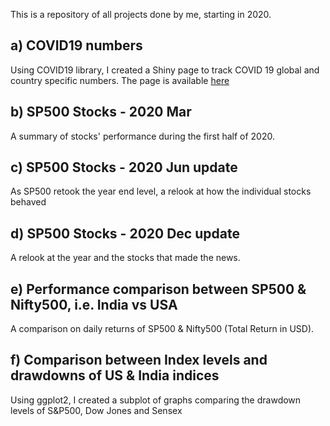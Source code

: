 This is a repository of all projects done by me, starting in 2020. 

## a) COVID19 numbers
Using COVID19 library, I created a Shiny page to track COVID 19 global and country specific numbers. The page is available [here](https://shuklam.shinyapps.io/COVID19/)

## b) SP500 Stocks - 2020 Mar
A summary of stocks' performance during the first half of 2020.

## c) SP500 Stocks - 2020 Jun update 
As SP500 retook the year end level, a relook at how the individual stocks behaved

## d) SP500 Stocks - 2020 Dec update 
A relook at the year and the stocks that made the news.

## e) Performance comparison between SP500 & Nifty500, i.e. India vs USA
A comparison on daily returns of SP500 & Nifty500 (Total Return in USD).

## f) Comparison between Index levels and drawdowns of US & India indices
Using ggplot2, I created a subplot of graphs comparing the drawdown levels of S&P500, Dow Jones and Sensex
